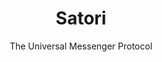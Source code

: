 <div align="center">
  <h1 id="satori">Satori</h1>
  <p>The Universal Messenger Protocol</p>
</div>
